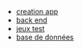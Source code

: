 - [creation app](/docs/creation-app.md) 
- [back end](/docs/back-end.md) 
- [jeux test](/docs/jeux-test.md) 
- [base de données](/docs/base-de-données.md) 

